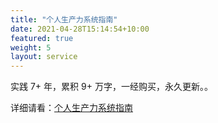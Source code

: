 ```yaml
---
title: "个人生产力系统指南"
date: 2021-04-28T15:14:54+10:00
featured: true
weight: 5
layout: service
---
```



实践 7+ 年，累积 9+ 万字，一经购买，永久更新。。


详细请看：[个人生产力系统指南](https://www.yuque.com/hardwaylab/book/gizm18)